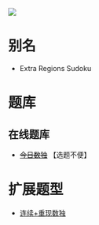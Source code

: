 ![](https://cn.sudoku.today/pic/extraregion2x9/14620_41083.png)

# 别名
- Extra Regions Sudoku

# 题库

## 在线题库
- ~~[今日数独]~~ 【选题不便】

[今日数独]: https://cn.sudoku.today/g-extra-regions-sudoku/

# 扩展题型
- [连续+重现数独](../../../混合类/连续+重现数独.md)